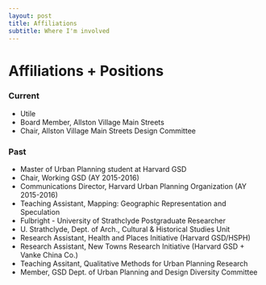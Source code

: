 ```yaml
---
layout: post
title: Affiliations
subtitle: Where I'm involved
---
```


# Affiliations + Positions

### Current
*  Utile
*  Board Member, Allston Village Main Streets
*  Chair, Allston Village Main Streets Design Committee


### Past
*  Master of Urban Planning student at Harvard GSD
*  Chair, Working GSD (AY 2015-2016)
*  Communications Director, Harvard Urban Planning Organization (AY 2015-2016)
*  Teaching Assistant, Mapping: Geographic Representation and Speculation
*  Fulbright - University of Strathclyde Postgraduate Researcher
*  U. Strathclyde, Dept. of Arch., Cultural & Historical Studies Unit
*  Research Assistant, Health and Places Initiative (Harvard GSD/HSPH)
*  Research Assistant, New Towns Research Initiative (Harvard GSD + Vanke China Co.)
*  Teaching Assitant, Qualitative Methods for Urban Planning Research
*  Member, GSD Dept. of Urban Planning and Design Diversity Committee
